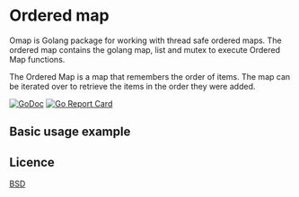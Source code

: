 # Ordered map

Omap is Golang package for working with thread safe ordered maps. The ordered
map contains the golang map, list and mutex to execute Ordered Map functions.

The Ordered Map is a map that remembers the order of items. The map can be
iterated over to retrieve the items in the order they were added.

[![GoDoc](https://godoc.org/github.com/kirill-scherba/omap?status.svg)](https://godoc.org/github.com/kirill-scherba/sqlh/)
[![Go Report Card](https://goreportcard.com/badge/github.com/kirill-scherba/sqlh)](https://goreportcard.com/report/github.com/kirill-scherba/sqlh)

## Basic usage example

## Licence

[BSD](LICENSE)
